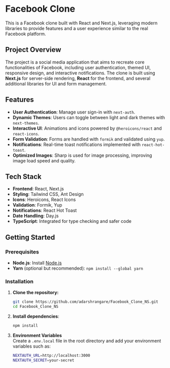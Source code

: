 # Facebook Clone

This is a Facebook clone built with React and Next.js, leveraging modern libraries to provide features and a user experience similar to the real Facebook platform.

## Project Overview

The project is a social media application that aims to recreate core functionalities of Facebook, including user authentication, themed UI, responsive design, and interactive notifications. The clone is built using **Next.js** for server-side rendering, **React** for the frontend, and several additional libraries for UI and form management.

## Features

- **User Authentication**: Manage user sign-in with `next-auth`.
- **Dynamic Themes**: Users can toggle between light and dark themes with `next-themes`.
- **Interactive UI**: Animations and icons powered by `@heroicons/react` and `react-icons`.
- **Form Validation**: Forms are handled with `formik` and validated using `yup`.
- **Notifications**: Real-time toast notifications implemented with `react-hot-toast`.
- **Optimized Images**: Sharp is used for image processing, improving image load speed and quality.

## Tech Stack

- **Frontend**: React, Next.js
- **Styling**: Tailwind CSS, Ant Design
- **Icons**: Heroicons, React Icons
- **Validation**: Formik, Yup
- **Notifications**: React Hot Toast
- **Date Handling**: Day.js
- **TypeScript**: Integrated for type checking and safer code

## Getting Started

### Prerequisites

- **Node.js**: Install [Node.js](https://nodejs.org/)
- **Yarn** (optional but recommended): `npm install --global yarn`

### Installation

1. **Clone the repository:**
   ```bash
   git clone https://github.com/adarshrangare/Facebook_Clone_NS.git
   cd Facebook_Clone_NS

2. **Install dependencies**:
   ```bash
   npm install
   
3. **Environment Variables**  
   Create a `.env.local` file in the root directory and add your environment variables such as:
   ```bash
   NEXTAUTH_URL=http://localhost:3000
   NEXTAUTH_SECRET=your-secret



